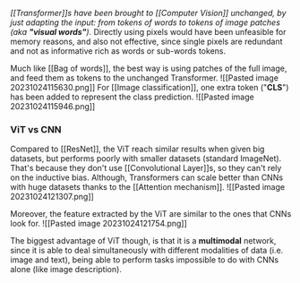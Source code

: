_[[Transformer]]s have been brought to [[Computer Vision]] unchanged, by just adapting the input: from tokens of words to tokens of image patches (aka **"visual words"**)._
Directly using pixels would have been unfeasible for memory reasons, and also not effective, since single pixels are redundant and not as informative rich as words or sub-words tokens.

Much like [[Bag of words]], the best way is using patches of the full image, and feed them as tokens to the unchanged Transformer.
![[Pasted image 20231024115630.png]]
For [[Image classification]], one extra token ("**CLS**") has been added to represent the class prediction.
![[Pasted image 20231024115946.png]]
### ViT vs CNN
Compared to [[ResNet]], the ViT reach similar results when given big datasets, but performs poorly with smaller datasets (standard ImageNet).
That's because they don't use [[Convolutional Layer]]s, so they can't rely on the inductive bias. Although, Transformers can scale better than CNNs with huge datasets thanks to the [[Attention mechanism]].
![[Pasted image 20231024121307.png]]

Moreover, the feature extracted by the ViT are similar to the ones that CNNs look for.
![[Pasted image 20231024121754.png]]

The biggest advantage of ViT though, is that it is a **multimodal** network, since it is able to deal simultaneously with different modalities of data (i.e. image and text), being able to perform tasks impossible to do with CNNs alone (like image description).